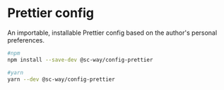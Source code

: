 # Prettier config

An importable, installable Prettier config based on the author's personal preferences.

```sh
#npm
npm install --save-dev @sc-way/config-prettier

#yarn
yarn --dev @sc-way/config-prettier

```